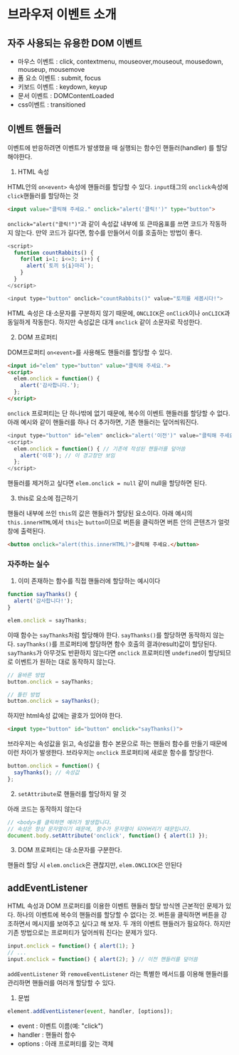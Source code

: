 # 브라우저 이벤트 소개

## 자주 사용되는 유용한 DOM 이벤트

- 마우스 이벤트 : click, contextmenu, mouseover,mouseout, mousedown, mouseup, mousemove
- 폼 요소 이벤트 : submit, focus
- 키보드 이벤트 : keydown, keyup
- 문서 이벤트 : DOMContentLoaded
- css이벤트 : transitioned

## 이벤트 핸들러


이벤트에 반응하려면 이벤트가 발생했을 때 실행되는 함수인 핸들러(handler) 를 할당해야한다.

1. HTML 속성

HTML안의 `on<event>` 속성에 핸들러를 할당할 수 있다. `input`태그의 `onclick`속성에 `click`핸들러를 할당하는 것

```html
<input value="클릭해 주세요." onclick="alert('클릭!')" type="button">
```

`onclick="alert("클릭!")"`과 같이 속성값 내부에 또 큰따옴표를 쓰면 코드가 작동하지 않는다. 만약 코드가 길다면, 함수를 만들어서 이를 호출하는 방법이 좋다.

```js
<script>
  function countRabbits() {
    for(let i=1; i<=3; i++) {
      alert(`토끼 ${i}마리`);
    }
  }
</script>

<input type="button" onclick="countRabbits()" value="토끼를 세봅시다!">
```

HTML 속성은 대·소문자를 구분하지 않기 때문에, `ONCLICK`은 `onClick`이나 `onCLICK`과 동일하게 작동한다. 하지만 속성값은 대개 `onclick` 같이 소문자로 작성한다.


2. DOM 프로퍼티

DOM프로퍼티 `on<event>`를 사용해도 핸들러를 할당할 수 있다.

```html
<input id="elem" type="button" value="클릭해 주세요.">
<script>
  elem.onclick = function() {
    alert('감사합니다.');
  };
</script>
```

`onclick` 프로퍼티는 단 하나밖에 없기 때문에, 복수의 이벤트 핸들러를 할당할 수 없다. 아래 예시와 같이 핸들러를 하나 더 추가하면, 기존 핸들러는 덮어씌워진다.

```js
<input type="button" id="elem" onclick="alert('이전')" value="클릭해 주세요.">
<script>
  elem.onclick = function() { // 기존에 작성된 핸들러를 덮어씀
    alert('이후'); // 이 경고창만 보임
  };
</script>
```

핸들러를 제거하고 싶다면 `elem.onclick = null` 같이 null을 할당하면 된다.


3. this로 요소에 접근하기

핸들러 내부에 쓰인 `this`의 값은 핸들러가 할당된 요소이다. 아래 예시의 `this.innerHTML`에서 `this`는 `button`이므로 버튼을 클릭하면 버튼 안의 콘텐츠가 얼럿창에 출력된다.

```html
<button onclick="alert(this.innerHTML)">클릭해 주세요.</button>
```


### 자주하는 실수

1. 이미 존재하는 함수를 직접 핸들러에 할당하는 예시이다

```js
function sayThanks() {
  alert('감사합니다!');
}

elem.onclick = sayThanks;
```

이때 함수는 `sayThanks`처럼 할당해야 한다. `sayThanks()`를 할당하면 동작하지 않는다. `sayThanks()`를 프로퍼티에 할당하면 함수 호출의 결과(result)값이 할당된다. `sayThanks`가 아무것도 반환하지 않는다면 `onclick` 프로퍼티엔 `undefined`이 할당되므로 이벤트가 원하는 대로 동작하지 않는다.

```js
// 올바른 방법
button.onclick = sayThanks;

// 틀린 방법
button.onclick = sayThanks();
```

하지만 html속성 값에는 괄호가 있어야 한다.


```html
<input type="button" id="button" onclick="sayThanks()">
```

브라우저는 속성값을 읽고, 속성값을 함수 본문으로 하는 핸들러 함수를 만들기 때문에 이런 차이가 발생한다. 브라우저는 `onclick` 프로퍼티에 새로운 함수를 할당한다.

```js
button.onclick = function() {
  sayThanks(); // 속성값
};
```


2. `setAttribute`로 핸들러를 할당하지 말 것

아래 코드는 동작하지 않는다

```js
// <body>를 클릭하면 에러가 발생합니다.
// 속성은 항상 문자열이기 때문에, 함수가 문자열이 되어버리기 때문입니다.
document.body.setAttribute('onclick', function() { alert(1) });
```


3. DOM 프로퍼티는 대·소문자를 구분한다.

핸들러 할당 시 `elem.onclick`은 괜찮지만, `elem.ONCLICK`은 안된다


## addEventListener

HTML 속성과 DOM 프로퍼티를 이용한 이벤트 핸들러 할당 방식엔 근본적인 문제가 있다. 하나의 이벤트에 복수의 핸들러를 할당할 수 없다는 것. 버튼을 클릭하면 버튼을 강조하면서 메시지를 보여주고 싶다고 해 보자. 두 개의 이벤트 핸들러가 필요하다. 하지만 기존 방법으로는 프로퍼티가 덮어씌워 진다는 문제가 있다.

```js
input.onclick = function() { alert(1); }
// ...
input.onclick = function() { alert(2); } // 이전 핸들러를 덮어씀
```

`addEventListener` 와 `removeEventListener` 라는 특별한 메서드를 이용해 핸들러를 관리하면 핸들러를 여러개 할당할 수 있다.

1. 문법

```js
element.addEventListener(event, handler, [options]);
```

- event : 이벤트 이름(예: "click")
- handler : 핸들러 함수
- options : 아래 프로퍼티를 갖는 객체
